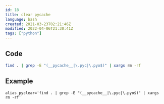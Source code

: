 ```yaml
---
id: 18
title: clear pycache
language: bash
created: 2021-03-23T02:21:46Z
modified: 2022-04-06T21:30:41Z
tags: ["python"]
---
```


## Code

```bash
find . | grep -E "(__pycache__|\.pyc|\.pyo$)" | xargs rm -rf
```

## Example

```
alias pyclear='find . | grep -E "(__pycache__|\.pyc|\.pyo$)" | xargs rm -rf'
```

<!-- end -->

